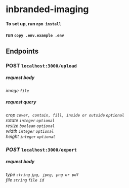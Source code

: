 # inbranded-imaging

#### To set up, run `npm install`

#### run `copy .env.example .env`

## Endpoints
### POST `localhost:3000/upload`
##### request body
*image `file`*  
##### request query
*crop `cover, contain, fill, inside or outside` `optional`*  
*rotate `integer` `optional`*  
*resize `boolean` `optional`*  
*width `integer` `optional`*  
*height `integer` `optional`*  



### *POST* `localhost:3000/export`
##### request body
*type `string` `jpg, jpeg, png or pdf`*  
*file `string` `file id`*  

